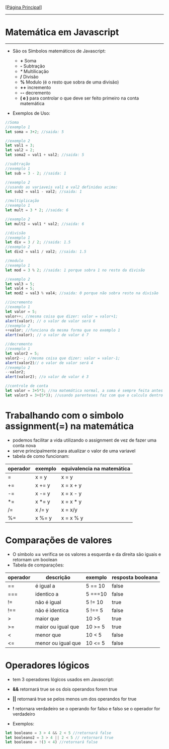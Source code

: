 [[Página Principal](../prog_js/home.md)]

---

# Matemática em Javascript

---

* São os Símbolos matemáticos de Javascript:
     * **+** Soma
     * **-** Subtração
     * _*_  Multilicação
     * **/** Divisão
     * **%** Modulo (é o resto que sobra de uma divisão)
     * **++** incremento
     * **--** decremento   
     * **( e )** para controlar o que deve ser feito primeiro na conta matemática

* Exemplos de Uso:

```javascript
//Soma
//exemplo 1
let soma = 3+2; //saida: 5

//exemplo 2
let val1 = 3;
let val2 = 2;
let soma2 = val1 + val2; //saida: 5

//subtração
//exemplo 1
let sub = 3 - 2; //saida: 1

//exemplo 2
//usando as variaveis val1 e val2 definidas acima:
let sub2 = val1 - val2; //saida: 1

//multiplicação
//exemplo 1
let mult = 3 * 2; //saida: 6

//exemplo 2
let mult2 = val1 * val2; //saida: 6

//divisão
//exemplo 1
let div = 3 / 2; //saida: 1.5
//exemplo 2
let div2 = val1 / val2; //saida: 1.5

//modulo
//exemplo 1 
let mod = 3 % 2; //saida: 1 porque sobra 1 no resto da divisão

//exemplo 2
let val3 = 5;
let val4 = 5;
let mod2 = val3 % val4; //saida: 0 porque não sobra resto na divisão

//incremento
//exemplo 1
let valor = 5;
valor++; //mesma coisa que dizer: valor = valor+1;
alert(valor); // o valor de valor será 6
//exemplo 2
++valor; //funciona da mesma forma que no exemplo 1
alert(valor); // o valor de valor é 7

//decremento
//exemplo 1
let valor2 = 5;
valor2--; //mesma coisa que dizer: valor = valor-1;
alert(valor2)// o valor de valor será 4
//exemplo 2
--valor2;
alert(valor2); //o valor de valor é 3 

//controle de conta
let valor = 3+5*3; //na matemática normal, a soma é sempre feita antes da multiplicação
let valor3 = 3+(5*3); //usando parenteses faz com que o calculo dentro deles será feito primeiro 
```

# Trabalhando com o simbolo assignment(=) na matemática

* podemos facilitar a vida utilizando o assignment de vez de fazer uma conta nova
* serve principalmente para atualizar o valor de uma variavel
* tabela de como funcionam:

|operador|exemplo|equivalencia na matemática
|--------|-------|------------------------
| =      | x = y | x = y
| +=     | x += y| x = x + y
| -=     | x -= y| x = x - y
| *=     | x *= y| x = x * y
| /=     | x /= y| x = x/y
| %=     | x %= y| x = x % y

# Comparações de valores

* O símbolo **==** verifica se os valores a esquerda e da direita são iguais e retornam um boolean
* Tabela de comparações:

|operador| descrição | exemplo | resposta booleana
|--------|-----------|---------|-----------------
| ==     | é igual a | 5 == 10 | false
| ===    | identico a| 5 ===10 | false
| !=     | não é igual| 5 != 10 | true
| !==    | não é identica| 5 !== 5| false
| >      | maior que | 10 >5 | true
| >=     | maior ou igual que| 10 >= 5 | true
| <      | menor que | 10 < 5 | false
| <=     | menor ou igual que | 10 <= 5 | false

# Operadores lógicos

* tem 3 operadores lógicos usados em Javascript:
     
 * **&&** retornará true se os dois operandos forem true
      
 * **||** retornará true se pelos menos um dos operandos for true
      
 * **!** retornara verdadeiro se o operando for falso e falso se o operador for verdadeiro

* Exemplos:

```javascript
let booleano = 3 > 4 && 2 < 5 //retornará false
let booleano2 = 3 > 4 || 2 < 5 // retornará true
let booleano = !(3 < 4) //retornará false
```